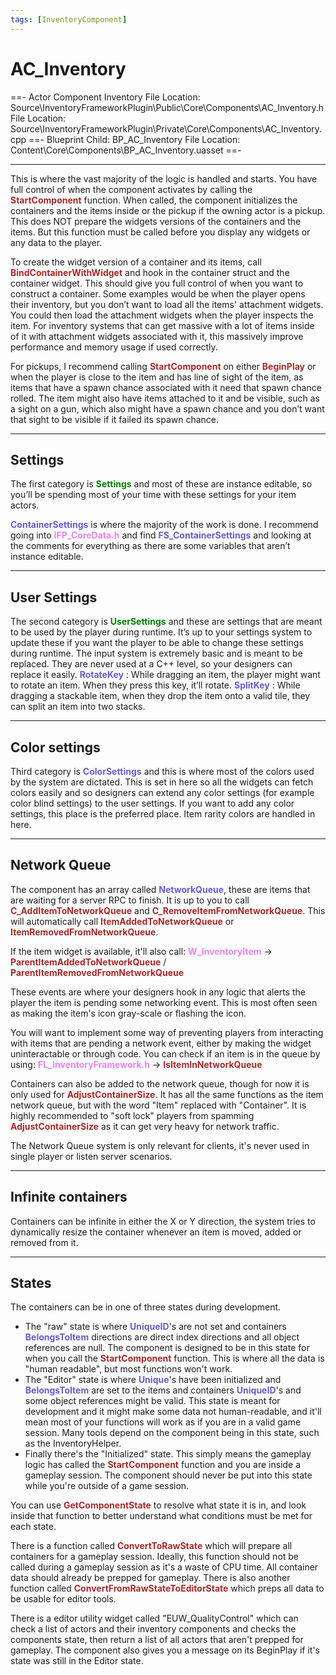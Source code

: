 ```yaml
---
tags: [InventoryComponent]
---
```

# AC_Inventory
==- Actor Component Inventory
File Location: Source\InventoryFrameworkPlugin\Public\Core\Components\AC_Inventory.h
File Location: Source\InventoryFrameworkPlugin\Private\Core\Components\AC_Inventory.cpp
==- Blueprint Child: BP_AC_Inventory
File Location: Content\Core\Components\BP_AC_Inventory.uasset
==-

---

This is where the vast majority of the logic is handled and starts. You have full control of when the component activates by calling the <span style="color:brown">**StartComponent**</span> function. When called, the component initializes the containers and the items inside or the pickup if the owning actor is a pickup. This does NOT prepare the widgets versions of the containers and the items. But this function must be called before you display any widgets or any data to the player.

To create the widget version of a container and its items, call <span style="color:brown">**BindContainerWithWidget**</span> and hook in the container struct and the container widget. This should give you full control of when you want to construct a container.
Some examples would be when the player opens their inventory, but you don’t want to load all the items' attachment widgets. You could then load the attachment widgets when the player inspects the item. For inventory systems that can get massive with a lot of items inside of it with attachment widgets associated with it, this massively improve performance and memory usage if used correctly.

For pickups, I recommend calling <span style="color:brown">**StartComponent**</span> on either <span style="color:brown">**BeginPlay**</span> or when the player is close to the item and has line of sight of the item, as items that have a spawn chance associated with it need that spawn chance rolled.
The item might also have items attached to it and be visible, such as a sight on a gun, which also might have a spawn chance and you don’t want that sight to be visible if it failed its spawn chance.

---
## Settings
The first category is <span style="color:green">**Settings**</span> and most of these are instance editable, so you’ll be spending most of your time with these settings for your item actors.

<span style="color:slateblue">**ContainerSettings**</span> is where the majority of the work is done. I recommend going into <span style="color:violet">**IFP_CoreData.h**</span> and find <span style="color:slateblue">**FS_ContainerSettings**</span>  and looking at the comments for everything as there are some variables that aren’t instance editable.

---
## User Settings
The second category is <span style="color:green">**UserSettings**</span> and these are settings that are meant to be used by the player during runtime. It’s up to your settings system to update these if you want the player to be able to change these settings during runtime.
The input system is extremely basic and is meant to be replaced. They are never used at a C++ level, so your designers can replace it easily.
<span style="color:slateblue">**RotateKey**</span> : While dragging an item, the player might want to rotate an item. When they press this key, it’ll rotate.
<span style="color:slateblue">**SplitKey**</span> : While dragging a stackable item, when they drop the item onto a valid tile, they can split an item into two stacks.

---
## Color settings
Third category is <span style="color:Slateblue">**ColorSettings**</span>  and this is where most of the colors used by the system are dictated. This is set in here so all the widgets can fetch colors easily and so designers can extend any color settings (for example color blind settings) to the user settings. If you want to add any color settings, this place is the preferred place. Item rarity colors are handled in here.

---
## Network Queue
The component has an array called <span style="color:Slateblue">**NetworkQueue**</span>, these are items that are waiting for a server RPC to finish. It is up to you to call <span style="color:brown">**C_AddItemToNetworkQueue**</span> and <span style="color:brown">**C_RemoveItemFromNetworkQueue**</span>. This will automatically call <span style="color:brown">**ItemAddedToNetworkQueue**</span> or <span style="color:brown">**ItemRemovedFromNetworkQueue**</span>.

If the item widget is available, it'll also call: 
<span style="color:violet">**W_InventoryItem**</span> -> <span style="color:brown">**ParentItemAddedToNetworkQueue**</span> / <span style="color:brown">**ParentItemRemovedFromNetworkQueue**</span>

These events are where your designers hook in any logic that alerts the player the item is pending some networking event. This is most often seen as making the item's icon gray-scale or flashing the icon.

You will want to implement some way of preventing players from interacting with items that are pending a network event, either by making the widget uninteractable or through code. You can check if an item is in the queue by using:
<span style="color:violet">**FL_InventoryFramework.h**</span> -> <span style="color:brown">**IsItemInNetworkQueue**</span>

Containers can also be added to the network queue, though for now it is only used for <span style="color:brown">**AdjustContainerSize**</span>. It has all the same functions as the item network queue, but with the word "Item" replaced with "Container".
It is highly recommended to "soft lock" players from spamming <span style="color:brown">**AdjustContainerSize**</span> as it can get very heavy for network traffic.

The Network Queue system is only relevant for clients, it's never used in single player or listen server scenarios.

---
## Infinite containers
Containers can be infinite in either the X or Y direction, the system tries to dynamically resize the container whenever an item is moved, added or removed from it.

---
## States
The containers can be in one of three states during development.
- The "raw" state is where <span style="color:slateblue">**UniqueID**</span>'s are not set and containers <span style="color:slateblue">**BelongsToItem**</span> directions are direct index directions and all object references are null. The  component is designed to be in this state for when you call the <span style="color:brown">**StartComponent**</span> function. This is where all the data is "human readable", but most functions won't work.
- The "Editor" state is where <span style="color:slateblue">**Unique**</span>'s have been initialized and <span style="color:slateblue">**BelongsToItem**</span> are set to the items and containers <span style="color:slateblue">**UniqueID**</span>'s and some object references might be valid. This state is meant for development and it might make some data not human-readable, and it'll mean most of your functions will work as if you are in a valid game session. Many tools depend on the component being in this state, such as the  InventoryHelper.
- Finally there's the "Initialized" state. This simply means the gameplay logic has called the <span style="color:brown">**StartComponent**</span> function and you are inside a gameplay session. The component should never be put into this state while you're outside of a game session.

You can use <span style="color:brown">**GetComponentState**</span> to resolve what state it is in, and look inside that function to better understand what conditions must be met for each state.

There is a function called <span style="color:brown">**ConvertToRawState**</span> which will prepare all containers for a gameplay session. Ideally, this function should not be called during a gameplay session as it's a waste of CPU time. All container data should already be prepped for gameplay.
There is also another function called <span style="color:brown">**ConvertFromRawStateToEditorState**</span> which preps all data to be usable for editor tools.

There is a editor utility widget called "EUW_QualityControl" which can check a list of actors and their inventory components and checks the components state, then return a list of all actors that aren't prepped for gameplay. The component also gives you a message on its BeginPlay if it's state was still in the Editor state.